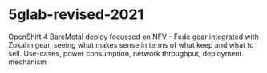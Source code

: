 # 5glab-revised-2021
OpenShift 4 BareMetal deploy focussed on NFV - Fede gear integrated with Zokahn gear, seeing what makes sense in terms of what keep and what to sell. Use-cases, power consumption, network throughput, deployment mechanism
